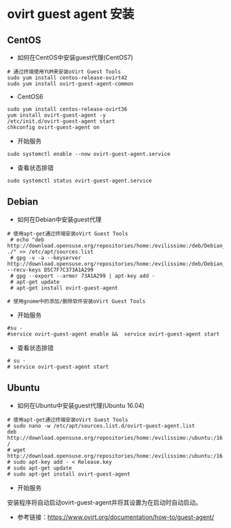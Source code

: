 # ovirt guest agent 安装

## CentOS

- 如何在CentOS中安装guest代理(CentOS7)

```
# 通过终端使用YUM来安装oVirt Guest Tools
sudo yum install centos-release-ovirt42
sudo yum install ovirt-guest-agent-common
```

- CentOS6

```
sudo yum install centos-release-ovirt36
yum install ovirt-guest-agent -y
/etc/init.d/ovirt-guest-agent start
chkconfig ovirt-guest-agent on
```

- 开始服务

```
sudo systemctl enable --now ovirt-guest-agent.service
```

- 查看状态排错

```
sudo systemctl status ovirt-guest-agent.service
```

## Debian

- 如何在Debian中安装guest代理

```
# 使用apt-get通过终端安装oVirt Guest Tools
 # echo "deb http://download.opensuse.org/repositories/home:/evilissimo:/deb/Debian_7.0/ ./" >> /etc/apt/sources.list
 # gpg -v -a --keyserver http://download.opensuse.org/repositories/home:/evilissimo:/deb/Debian_7.0/Release.key --recv-keys D5C7F7C373A1A299
 # gpg --export --armor 73A1A299 | apt-key add -
 # apt-get update
 # apt-get install ovirt-guest-agent

# 使用gnome中的添加/删除软件安装oVirt Guest Tools
```

- 开始服务

```
#su -
#service ovirt-guest-agent enable &&  service ovirt-guest-agent start
```

- 查看状态排错

```
# su -
# service ovirt-guest-agent start
```

## Ubuntu

- 如何在Ubuntu中安装guest代理(Ubuntu 16.04)

```
# 使用apt-get通过终端安装oVirt Guest Tools
# sudo nano -w /etc/apt/sources.list.d/ovirt-guest-agent.list
deb http://download.opensuse.org/repositories/home:/evilissimo:/ubuntu:/16.04/xUbuntu_16.04/ /
# wget http://download.opensuse.org/repositories/home:/evilissimo:/ubuntu:/16.04/xUbuntu_16.04//Release.key
# sudo apt-key add - < Release.key  
# sudo apt-get update
# sudo apt-get install ovirt-guest-agent
```

- 开始服务

安装程序将自动启动ovirt-guest-agent并将其设置为在启动时自动启动。

- 参考链接：https://www.ovirt.org/documentation/how-to/guest-agent/




